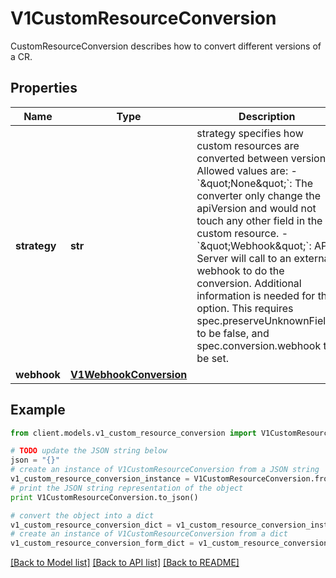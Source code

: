 # V1CustomResourceConversion

CustomResourceConversion describes how to convert different versions of a CR.

## Properties
Name | Type | Description | Notes
------------ | ------------- | ------------- | -------------
**strategy** | **str** | strategy specifies how custom resources are converted between versions. Allowed values are: - &#x60;\&quot;None\&quot;&#x60;: The converter only change the apiVersion and would not touch any other field in the custom resource. - &#x60;\&quot;Webhook\&quot;&#x60;: API Server will call to an external webhook to do the conversion. Additional information   is needed for this option. This requires spec.preserveUnknownFields to be false, and spec.conversion.webhook to be set. | 
**webhook** | [**V1WebhookConversion**](V1WebhookConversion.md) |  | [optional] 

## Example

```python
from client.models.v1_custom_resource_conversion import V1CustomResourceConversion

# TODO update the JSON string below
json = "{}"
# create an instance of V1CustomResourceConversion from a JSON string
v1_custom_resource_conversion_instance = V1CustomResourceConversion.from_json(json)
# print the JSON string representation of the object
print V1CustomResourceConversion.to_json()

# convert the object into a dict
v1_custom_resource_conversion_dict = v1_custom_resource_conversion_instance.to_dict()
# create an instance of V1CustomResourceConversion from a dict
v1_custom_resource_conversion_form_dict = v1_custom_resource_conversion.from_dict(v1_custom_resource_conversion_dict)
```
[[Back to Model list]](../README.md#documentation-for-models) [[Back to API list]](../README.md#documentation-for-api-endpoints) [[Back to README]](../README.md)


